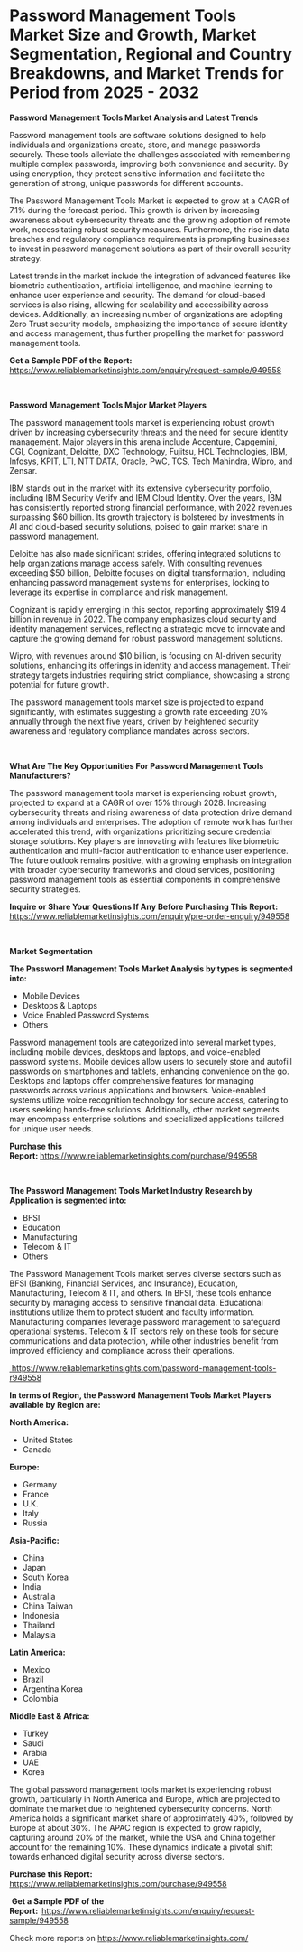 <p><h1>Password Management Tools Market Size and Growth, Market Segmentation, Regional and Country Breakdowns, and Market Trends for Period from 2025 -  2032</h1></p><p><strong>Password Management Tools Market Analysis and Latest Trends</strong></p>
<p><p>Password management tools are software solutions designed to help individuals and organizations create, store, and manage passwords securely. These tools alleviate the challenges associated with remembering multiple complex passwords, improving both convenience and security. By using encryption, they protect sensitive information and facilitate the generation of strong, unique passwords for different accounts.</p><p>The Password Management Tools Market is expected to grow at a CAGR of 7.1% during the forecast period. This growth is driven by increasing awareness about cybersecurity threats and the growing adoption of remote work, necessitating robust security measures. Furthermore, the rise in data breaches and regulatory compliance requirements is prompting businesses to invest in password management solutions as part of their overall security strategy.</p><p>Latest trends in the market include the integration of advanced features like biometric authentication, artificial intelligence, and machine learning to enhance user experience and security. The demand for cloud-based services is also rising, allowing for scalability and accessibility across devices. Additionally, an increasing number of organizations are adopting Zero Trust security models, emphasizing the importance of secure identity and access management, thus further propelling the market for password management tools.</p></p>
<p><strong>Get a Sample PDF of the Report:&nbsp;</strong> <a href="https://www.reliablemarketinsights.com/enquiry/request-sample/949558?utm_campaign=3295&utm_medium=2&utm_source=Github&utm_content=ia&utm_term=07032025&utm_id=password-management-tools">https://www.reliablemarketinsights.com/enquiry/request-sample/949558</a></p>
<p>&nbsp;</p>
<p><strong>Password Management Tools Major Market Players</strong></p>
<p><p>The password management tools market is experiencing robust growth driven by increasing cybersecurity threats and the need for secure identity management. Major players in this arena include Accenture, Capgemini, CGI, Cognizant, Deloitte, DXC Technology, Fujitsu, HCL Technologies, IBM, Infosys, KPIT, LTI, NTT DATA, Oracle, PwC, TCS, Tech Mahindra, Wipro, and Zensar.</p><p>IBM stands out in the market with its extensive cybersecurity portfolio, including IBM Security Verify and IBM Cloud Identity. Over the years, IBM has consistently reported strong financial performance, with 2022 revenues surpassing $60 billion. Its growth trajectory is bolstered by investments in AI and cloud-based security solutions, poised to gain market share in password management.</p><p>Deloitte has also made significant strides, offering integrated solutions to help organizations manage access safely. With consulting revenues exceeding $50 billion, Deloitte focuses on digital transformation, including enhancing password management systems for enterprises, looking to leverage its expertise in compliance and risk management.</p><p>Cognizant is rapidly emerging in this sector, reporting approximately $19.4 billion in revenue in 2022. The company emphasizes cloud security and identity management services, reflecting a strategic move to innovate and capture the growing demand for robust password management solutions.</p><p>Wipro, with revenues around $10 billion, is focusing on AI-driven security solutions, enhancing its offerings in identity and access management. Their strategy targets industries requiring strict compliance, showcasing a strong potential for future growth.</p><p>The password management tools market size is projected to expand significantly, with estimates suggesting a growth rate exceeding 20% annually through the next five years, driven by heightened security awareness and regulatory compliance mandates across sectors.</p></p>
<p>&nbsp;</p>
<p><strong>What Are The Key Opportunities For Password Management Tools Manufacturers?</strong></p>
<p><p>The password management tools market is experiencing robust growth, projected to expand at a CAGR of over 15% through 2028. Increasing cybersecurity threats and rising awareness of data protection drive demand among individuals and enterprises. The adoption of remote work has further accelerated this trend, with organizations prioritizing secure credential storage solutions. Key players are innovating with features like biometric authentication and multi-factor authentication to enhance user experience. The future outlook remains positive, with a growing emphasis on integration with broader cybersecurity frameworks and cloud services, positioning password management tools as essential components in comprehensive security strategies.</p></p>
<p><strong>Inquire or Share Your Questions If Any Before Purchasing This Report:</strong> <a href="https://www.reliablemarketinsights.com/enquiry/pre-order-enquiry/949558?utm_campaign=3295&utm_medium=2&utm_source=Github&utm_content=ia&utm_term=07032025&utm_id=password-management-tools">https://www.reliablemarketinsights.com/enquiry/pre-order-enquiry/949558</a></p>
<p>&nbsp;</p>
<p><strong>Market Segmentation</strong></p>
<p><strong>The Password Management Tools Market Analysis by types is segmented into:</strong></p>
<p><ul><li>Mobile Devices</li><li>Desktops & Laptops</li><li>Voice Enabled Password Systems</li><li>Others</li></ul></p>
<p><p>Password management tools are categorized into several market types, including mobile devices, desktops and laptops, and voice-enabled password systems. Mobile devices allow users to securely store and autofill passwords on smartphones and tablets, enhancing convenience on the go. Desktops and laptops offer comprehensive features for managing passwords across various applications and browsers. Voice-enabled systems utilize voice recognition technology for secure access, catering to users seeking hands-free solutions. Additionally, other market segments may encompass enterprise solutions and specialized applications tailored for unique user needs.</p></p>
<p><strong>Purchase this Report:&nbsp;</strong><a href="https://www.reliablemarketinsights.com/purchase/949558?utm_campaign=3295&utm_medium=2&utm_source=Github&utm_content=ia&utm_term=07032025&utm_id=password-management-tools">https://www.reliablemarketinsights.com/purchase/949558</a></p>
<p>&nbsp;</p>
<p><strong>The Password Management Tools Market Industry Research by Application is segmented into:</strong></p>
<p><ul><li>BFSI</li><li>Education</li><li>Manufacturing</li><li>Telecom & IT</li><li>Others</li></ul></p>
<p><p>The Password Management Tools market serves diverse sectors such as BFSI (Banking, Financial Services, and Insurance), Education, Manufacturing, Telecom & IT, and others. In BFSI, these tools enhance security by managing access to sensitive financial data. Educational institutions utilize them to protect student and faculty information. Manufacturing companies leverage password management to safeguard operational systems. Telecom & IT sectors rely on these tools for secure communications and data protection, while other industries benefit from improved efficiency and compliance across their operations.</p></p>
<p><a href="https://www.reliablemarketinsights.com/password-management-tools-r949558?utm_campaign=3295&utm_medium=2&utm_source=Github&utm_content=ia&utm_term=07032025&utm_id=password-management-tools">&nbsp;https://www.reliablemarketinsights.com/password-management-tools-r949558</a></p>
<p><strong>In terms of Region, the Password Management Tools Market Players available by Region are:</strong></p>
<p>
    <p> <strong> North America: </strong>
        <ul>
            <li>United States</li>
            <li>Canada</li>
        </ul>
        </p> 
    <p> <strong> Europe: </strong>
        <ul>
            <li>Germany</li>
            <li>France</li>
            <li>U.K.</li>
            <li>Italy</li>
            <li>Russia</li>
        </ul>
        </p> 
    <p> <strong> Asia-Pacific: </strong>
        <ul>
            <li>China</li>
            <li>Japan</li>
            <li>South Korea</li>
            <li>India</li>
            <li>Australia</li>
            <li>China Taiwan</li>
            <li>Indonesia</li>
            <li>Thailand</li>
            <li>Malaysia</li>
        </ul>
        </p> 
    <p> <strong> Latin America: </strong>
        <ul>
            <li>Mexico</li>
            <li>Brazil</li>
            <li>Argentina Korea</li>
            <li>Colombia</li>
        </ul>
        </p> 
    <p> <strong> Middle East & Africa: </strong>
        <ul>
            <li>Turkey</li>
            <li>Saudi</li>
            <li>Arabia</li>
            <li>UAE</li>
            <li>Korea</li>
        </ul>
    </p>
    </p>
<p><p>The global password management tools market is experiencing robust growth, particularly in North America and Europe, which are projected to dominate the market due to heightened cybersecurity concerns. North America holds a significant market share of approximately 40%, followed by Europe at about 30%. The APAC region is expected to grow rapidly, capturing around 20% of the market, while the USA and China together account for the remaining 10%. These dynamics indicate a pivotal shift towards enhanced digital security across diverse sectors.</p></p>
<p><strong>Purchase this Report: </strong><a href="https://www.reliablemarketinsights.com/purchase/949558?utm_campaign=3295&utm_medium=2&utm_source=Github&utm_content=ia&utm_term=07032025&utm_id=password-management-tools">https://www.reliablemarketinsights.com/purchase/949558</a></p>
<p>&nbsp;<strong>Get a Sample PDF of the Report:&nbsp;&nbsp;</strong><a href="https://www.reliablemarketinsights.com/enquiry/request-sample/949558?utm_campaign=3295&utm_medium=2&utm_source=Github&utm_content=ia&utm_term=07032025&utm_id=password-management-tools">https://www.reliablemarketinsights.com/enquiry/request-sample/949558</a></p>
<p><strong></strong></p>
<p>Check more reports on <a href="https://www.reliablemarketinsights.com/?utm_campaign=3295&utm_medium=2&utm_source=Github&utm_content=ia&utm_term=07032025&utm_id=password-management-tools">https://www.reliablemarketinsights.com/</a></p>